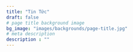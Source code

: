 ```yaml
---
title: "Tin Tức"
draft: false
# page title background image
bg_image: "images/backgrounds/page-title.jpg"
# meta description
description : ""
---
```

